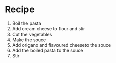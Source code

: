 # Recipe
1. Boil the pasta 
1. Add cream cheese to flour and stir 
1. Cut the vegetables 
1. Make the souce 
1. Add origano and flavoured cheeseto the souce 
1. Add the boiled pasta to the souce 
1. Stir
